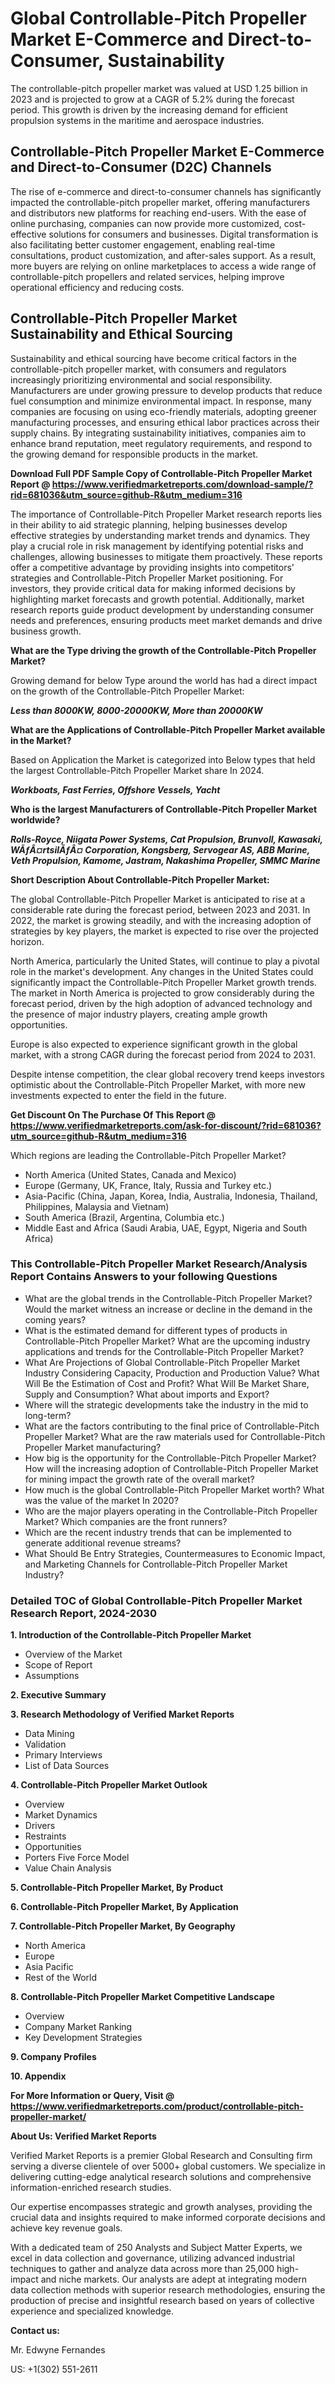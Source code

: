 <h1>Global Controllable-Pitch Propeller Market E-Commerce and Direct-to-Consumer, Sustainability</h1><p class=""><p>The controllable-pitch propeller market was valued at USD 1.25 billion in 2023 and is projected to grow at a CAGR of 5.2% during the forecast period. This growth is driven by the increasing demand for efficient propulsion systems in the maritime and aerospace industries.</p><h2>Controllable-Pitch Propeller Market E-Commerce and Direct-to-Consumer (D2C) Channels</h2><p>The rise of e-commerce and direct-to-consumer channels has significantly impacted the controllable-pitch propeller market, offering manufacturers and distributors new platforms for reaching end-users. With the ease of online purchasing, companies can now provide more customized, cost-effective solutions for consumers and businesses. Digital transformation is also facilitating better customer engagement, enabling real-time consultations, product customization, and after-sales support. As a result, more buyers are relying on online marketplaces to access a wide range of controllable-pitch propellers and related services, helping improve operational efficiency and reducing costs.</p><h2>Controllable-Pitch Propeller Market Sustainability and Ethical Sourcing</h2><p>Sustainability and ethical sourcing have become critical factors in the controllable-pitch propeller market, with consumers and regulators increasingly prioritizing environmental and social responsibility. Manufacturers are under growing pressure to develop products that reduce fuel consumption and minimize environmental impact. In response, many companies are focusing on using eco-friendly materials, adopting greener manufacturing processes, and ensuring ethical labor practices across their supply chains. By integrating sustainability initiatives, companies aim to enhance brand reputation, meet regulatory requirements, and respond to the growing demand for responsible products in the market.</p></p><p class=""><strong>Download Full PDF Sample Copy of Controllable-Pitch Propeller Market Report @ <a href="https://www.verifiedmarketreports.com/download-sample/?rid=681036&utm_source=github-R&utm_medium=316" target="_blank">https://www.verifiedmarketreports.com/download-sample/?rid=681036&utm_source=github-R&utm_medium=316</a></strong></p><p>The importance of&nbsp;Controllable-Pitch Propeller Market research reports lies in their ability to aid strategic planning, helping businesses develop effective strategies by understanding market trends and dynamics. They play a crucial role in risk management by identifying potential risks and challenges, allowing businesses to mitigate them proactively. These reports offer a competitive advantage by providing insights into competitors' strategies and Controllable-Pitch Propeller Market positioning. For investors, they provide critical data for making informed decisions by highlighting market forecasts and growth potential. Additionally, market research reports guide product development by understanding consumer needs and preferences, ensuring products meet market demands and drive business growth.</p><p><strong>What are the&nbsp;Type driving the growth of the Controllable-Pitch Propeller Market?</strong></p><p id="" class="">Growing demand for below Type around the world has had a direct impact on the growth of the Controllable-Pitch Propeller Market:</p><p class=""><em><strong>Less than 8000KW, 8000-20000KW, More than 20000KW</strong></em></p><p class=""><strong>What are the&nbsp;Applications&nbsp;of Controllable-Pitch Propeller Market available in the Market?</strong></p><p id="" class="">Based on Application the Market is categorized into Below types that held the largest Controllable-Pitch Propeller Market share In 2024.</p><p class=""><em><strong>Workboats, Fast Ferries, Offshore Vessels, Yacht</strong></em></p><p class=""><strong>Who is the largest Manufacturers of Controllable-Pitch Propeller Market worldwide?</strong></p><p><em><strong>Rolls-Royce, Niigata Power Systems, Cat Propulsion, Brunvoll, Kawasaki, WÃƒÂ¤rtsilÃƒÂ¤ Corporation, Kongsberg, Servogear AS, ABB Marine, Veth Propulsion, Kamome, Jastram, Nakashima Propeller, SMMC Marine</strong></em></p><p id="" class=""><strong>Short Description About Controllable-Pitch Propeller Market:</strong></p><p>The global Controllable-Pitch Propeller Market is anticipated to rise at a considerable rate during the forecast period, between 2023 and 2031. In 2022, the market is growing steadily, and with the increasing adoption of strategies by key players, the market is expected to rise over the projected horizon.</p><p>North America, particularly the United States, will continue to play a pivotal role in the market's development. Any changes in the United States could significantly impact the Controllable-Pitch Propeller Market growth trends. The market in North America is projected to grow considerably during the forecast period, driven by the high adoption of advanced technology and the presence of major industry players, creating ample growth opportunities.</p><p>Europe is also expected to experience significant growth in the global market, with a strong CAGR during the forecast period from 2024 to 2031.</p><p>Despite intense competition, the clear global recovery trend keeps investors optimistic about the Controllable-Pitch Propeller Market, with more new investments expected to enter the field in the future.</p><p id="" class=""><strong>Get Discount On The Purchase Of This Report @ <a href="https://www.verifiedmarketreports.com/ask-for-discount/?rid=681036?utm_source=github-R&utm_medium=316" target="_blank">https://www.verifiedmarketreports.com/ask-for-discount/?rid=681036?utm_source=github-R&utm_medium=316</a></strong></p><p class="">Which regions are leading the Controllable-Pitch Propeller Market?</p><ul><li>North America (United States, Canada and Mexico)</li><li>Europe (Germany, UK, France, Italy, Russia and Turkey etc.)</li><li>Asia-Pacific (China, Japan, Korea, India, Australia, Indonesia, Thailand, Philippines, Malaysia and Vietnam)</li><li>South America (Brazil, Argentina, Columbia etc.)</li><li>Middle East and Africa (Saudi Arabia, UAE, Egypt, Nigeria and South Africa)</li></ul><h3 id="" class="">This Controllable-Pitch Propeller Market Research/Analysis Report Contains Answers to your following Questions</h3><ul><li>What are the global trends in the Controllable-Pitch Propeller Market? Would the market witness an increase or decline in the demand in the coming years?</li><li>What is the estimated demand for different types of products in Controllable-Pitch Propeller Market? What are the upcoming industry applications and trends for the Controllable-Pitch Propeller Market?</li><li>What Are Projections of Global Controllable-Pitch Propeller Market Industry Considering Capacity, Production and Production Value? What Will Be the Estimation of Cost and Profit? What Will Be Market Share, Supply and Consumption? What about imports and Export?</li><li>Where will the strategic developments take the industry in the mid to long-term?</li><li>What are the factors contributing to the final price of Controllable-Pitch Propeller Market? What are the raw materials used for Controllable-Pitch Propeller Market manufacturing?</li><li>How big is the opportunity for the Controllable-Pitch Propeller Market? How will the increasing adoption of Controllable-Pitch Propeller Market for mining impact the growth rate of the overall market?</li><li>How much is the global Controllable-Pitch Propeller Market worth? What was the value of the market In 2020?</li><li>Who are the major players operating in the Controllable-Pitch Propeller Market? Which companies are the front runners?</li><li>Which are the recent industry trends that can be implemented to generate additional revenue streams?</li><li>What Should Be Entry Strategies, Countermeasures to Economic Impact, and Marketing Channels for Controllable-Pitch Propeller Market Industry?</li></ul><h3 id="" class="">Detailed TOC of Global Controllable-Pitch Propeller Market Research Report, 2024-2030</h3><p id="" class=""><strong>1. Introduction of the Controllable-Pitch Propeller Market</strong></p><ul><li>Overview of the Market</li><li>Scope of Report</li><li>Assumptions</li></ul><p id="" class=""><strong>2. Executive Summary</strong></p><p id="" class=""><strong>3. Research Methodology of Verified Market Reports</strong></p><ul><li>Data Mining</li><li>Validation</li><li>Primary Interviews</li><li>List of Data Sources</li></ul><p id="" class=""><strong>4. Controllable-Pitch Propeller Market Outlook</strong></p><ul><li>Overview</li><li>Market Dynamics</li><li>Drivers</li><li>Restraints</li><li>Opportunities</li><li>Porters Five Force Model</li><li>Value Chain Analysis</li></ul><p id="" class=""><strong>5. Controllable-Pitch Propeller Market, By Product</strong></p><p id="" class=""><strong>6. Controllable-Pitch Propeller Market, By Application</strong></p><p id="" class=""><strong>7. Controllable-Pitch Propeller Market, By Geography</strong></p><ul><li>North America</li><li>Europe</li><li>Asia Pacific</li><li>Rest of the World</li></ul><p id="" class=""><strong>8. Controllable-Pitch Propeller Market Competitive Landscape</strong></p><ul><li>Overview</li><li>Company Market Ranking</li><li>Key Development Strategies</li></ul><p id="" class=""><strong>9. Company Profiles</strong></p><p id="" class=""><strong>10. Appendix</strong></p><p id="" class=""><strong>For More Information or Query, Visit @ <a href="https://www.verifiedmarketreports.com/product/controllable-pitch-propeller-market/" target="_blank">https://www.verifiedmarketreports.com/product/controllable-pitch-propeller-market/</a></strong></p><p id="" class=""><strong>About Us: Verified Market Reports</strong></p><p id="" class="">Verified Market Reports is a premier Global Research and Consulting firm serving a diverse clientele of over 5000+ global customers. We specialize in delivering cutting-edge analytical research solutions and comprehensive information-enriched research studies.</p><p id="" class="">Our expertise encompasses strategic and growth analyses, providing the crucial data and insights required to make informed corporate decisions and achieve key revenue goals.</p><p id="" class="">With a dedicated team of 250 Analysts and Subject Matter Experts, we excel in data collection and governance, utilizing advanced industrial techniques to gather and analyze data across more than 25,000 high-impact and niche markets. Our analysts are adept at integrating modern data collection methods with superior research methodologies, ensuring the production of precise and insightful research based on years of collective experience and specialized knowledge.</p><p id="" class=""><strong>Contact us:</strong></p><p id="" class="">Mr. Edwyne Fernandes</p><p id="" class="">US: +1(302) 551-2611</p>